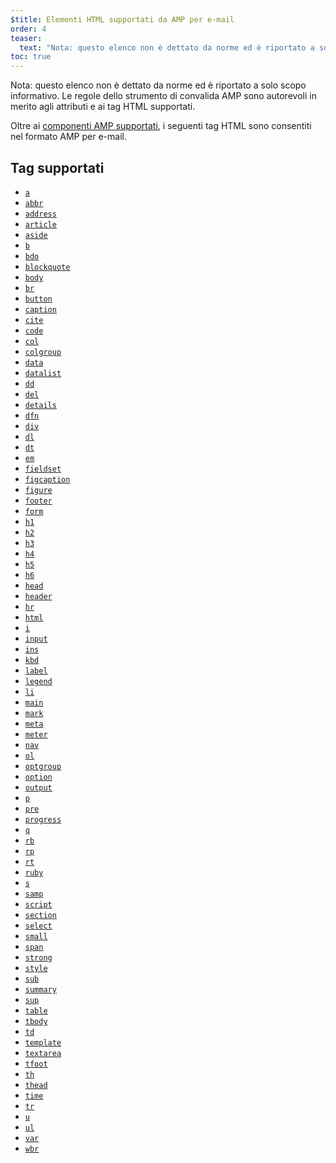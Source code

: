 ```yaml
---
$title: Elementi HTML supportati da AMP per e-mail
order: 4
teaser:
  text: "Nota: questo elenco non è dettato da norme ed è riportato a solo scopo informativo. Le regole dello strumento di convalida AMP sono autorevoli"
toc: true
---
```


<!--
This file is imported from https://github.com/ampproject/amphtml/blob/main/docs/spec/email/amp-email-html.md.
Please do not change this file.
If you have found a bug or an issue please
have a look and request a pull request there.
-->

<!---
Copyright 2018 The AMP HTML Authors. All Rights Reserved.

Licensed under the Apache License, Version 2.0 (the "License");
you may not use this file except in compliance with the License.
You may obtain a copy of the License at

      http://www.apache.org/licenses/LICENSE-2.0

Unless required by applicable law or agreed to in writing, software
distributed under the License is distributed on an "AS-IS" BASIS,
WITHOUT WARRANTIES OR CONDITIONS OF ANY KIND, either express or implied.
See the License for the specific language governing permissions and
limitations under the License.
-->

Nota: questo elenco non è dettato da norme ed è riportato a solo scopo informativo. Le regole dello strumento di convalida AMP sono autorevoli in merito agli attributi e ai tag HTML supportati.

Oltre ai [componenti AMP supportati](https://github.com/ampproject/amphtml/blob/main/docs/spec/email/amp-email-components.md), i seguenti tag HTML sono consentiti nel formato AMP per e-mail.

## Tag supportati <a name="supported-tags"></a>

- [`a`](https://developer.mozilla.org/en-US/docs/Web/HTML/Element/a)
- [`abbr`](https://developer.mozilla.org/en-US/docs/Web/HTML/Element/abbr)
- [`address`](https://developer.mozilla.org/en-US/docs/Web/HTML/Element/address)
- [`article`](https://developer.mozilla.org/en-US/docs/Web/HTML/Element/article)
- [`aside`](https://developer.mozilla.org/en-US/docs/Web/HTML/Element/aside)
- [`b`](https://developer.mozilla.org/en-US/docs/Web/HTML/Element/b)
- [`bdo`](https://developer.mozilla.org/en-US/docs/Web/HTML/Element/bdo)
- [`blockquote`](https://developer.mozilla.org/en-US/docs/Web/HTML/Element/blockquote)
- [`body`](https://developer.mozilla.org/en-US/docs/Web/HTML/Element/body)
- [`br`](https://developer.mozilla.org/en-US/docs/Web/HTML/Element/br)
- [`button`](https://developer.mozilla.org/en-US/docs/Web/HTML/Element/button)
- [`caption`](https://developer.mozilla.org/en-US/docs/Web/HTML/Element/caption)
- [`cite`](https://developer.mozilla.org/en-US/docs/Web/HTML/Element/cite)
- [`code`](https://developer.mozilla.org/en-US/docs/Web/HTML/Element/code)
- [`col`](https://developer.mozilla.org/en-US/docs/Web/HTML/Element/col)
- [`colgroup`](https://developer.mozilla.org/en-US/docs/Web/HTML/Element/colgroup)
- [`data`](https://developer.mozilla.org/en-US/docs/Web/HTML/Element/data)
- [`datalist`](https://developer.mozilla.org/en-US/docs/Web/HTML/Element/datalist)
- [`dd`](https://developer.mozilla.org/en-US/docs/Web/HTML/Element/dd)
- [`del`](https://developer.mozilla.org/en-US/docs/Web/HTML/Element/del)
- [`details`](https://developer.mozilla.org/en-US/docs/Web/HTML/Element/details)
- [`dfn`](https://developer.mozilla.org/en-US/docs/Web/HTML/Element/dfn)
- [`div`](https://developer.mozilla.org/en-US/docs/Web/HTML/Element/div)
- [`dl`](https://developer.mozilla.org/en-US/docs/Web/HTML/Element/dl)
- [`dt`](https://developer.mozilla.org/en-US/docs/Web/HTML/Element/dt)
- [`em`](https://developer.mozilla.org/en-US/docs/Web/HTML/Element/em)
- [`fieldset`](https://developer.mozilla.org/en-US/docs/Web/HTML/Element/fieldset)
- [`figcaption`](https://developer.mozilla.org/en-US/docs/Web/HTML/Element/figcaption)
- [`figure`](https://developer.mozilla.org/en-US/docs/Web/HTML/Element/figure)
- [`footer`](https://developer.mozilla.org/en-US/docs/Web/HTML/Element/footer)
- [`form`](https://developer.mozilla.org/en-US/docs/Web/HTML/Element/form)
- [`h1`](https://developer.mozilla.org/en-US/docs/Web/HTML/Element/h1)
- [`h2`](https://developer.mozilla.org/en-US/docs/Web/HTML/Element/h2)
- [`h3`](https://developer.mozilla.org/en-US/docs/Web/HTML/Element/h3)
- [`h4`](https://developer.mozilla.org/en-US/docs/Web/HTML/Element/h4)
- [`h5`](https://developer.mozilla.org/en-US/docs/Web/HTML/Element/h5)
- [`h6`](https://developer.mozilla.org/en-US/docs/Web/HTML/Element/h6)
- [`head`](https://developer.mozilla.org/en-US/docs/Web/HTML/Element/head)
- [`header`](https://developer.mozilla.org/en-US/docs/Web/HTML/Element/header)
- [`hr`](https://developer.mozilla.org/en-US/docs/Web/HTML/Element/hr)
- [`html`](https://developer.mozilla.org/en-US/docs/Web/HTML/Element/html)
- [`i`](https://developer.mozilla.org/en-US/docs/Web/HTML/Element/i)
- [`input`](https://developer.mozilla.org/en-US/docs/Web/HTML/Element/input)
- [`ins`](https://developer.mozilla.org/en-US/docs/Web/HTML/Element/ins)
- [`kbd`](https://developer.mozilla.org/en-US/docs/Web/HTML/Element/kbd)
- [`label`](https://developer.mozilla.org/en-US/docs/Web/HTML/Element/label)
- [`legend`](https://developer.mozilla.org/en-US/docs/Web/HTML/Element/legend)
- [`li`](https://developer.mozilla.org/en-US/docs/Web/HTML/Element/li)
- [`main`](https://developer.mozilla.org/en-US/docs/Web/HTML/Element/main)
- [`mark`](https://developer.mozilla.org/en-US/docs/Web/HTML/Element/mark)
- [`meta`](https://developer.mozilla.org/en-US/docs/Web/HTML/Element/meta)
- [`meter`](https://developer.mozilla.org/en-US/docs/Web/HTML/Element/meter)
- [`nav`](https://developer.mozilla.org/en-US/docs/Web/HTML/Element/nav)
- [`ol`](https://developer.mozilla.org/en-US/docs/Web/HTML/Element/ol)
- [`optgroup`](https://developer.mozilla.org/en-US/docs/Web/HTML/Element/optgroup)
- [`option`](https://developer.mozilla.org/en-US/docs/Web/HTML/Element/option)
- [`output`](https://developer.mozilla.org/en-US/docs/Web/HTML/Element/output)
- [`p`](https://developer.mozilla.org/en-US/docs/Web/HTML/Element/p)
- [`pre`](https://developer.mozilla.org/en-US/docs/Web/HTML/Element/pre)
- [`progress`](https://developer.mozilla.org/en-US/docs/Web/HTML/Element/progress)
- [`q`](https://developer.mozilla.org/en-US/docs/Web/HTML/Element/q)
- [`rb`](https://developer.mozilla.org/en-US/docs/Web/HTML/Element/rb)
- [`rp`](https://developer.mozilla.org/en-US/docs/Web/HTML/Element/rp)
- [`rt`](https://developer.mozilla.org/en-US/docs/Web/HTML/Element/rt)
- [`ruby`](https://developer.mozilla.org/en-US/docs/Web/HTML/Element/ruby)
- [`s`](https://developer.mozilla.org/en-US/docs/Web/HTML/Element/s)
- [`samp`](https://developer.mozilla.org/en-US/docs/Web/HTML/Element/samp)
- [`script`](https://developer.mozilla.org/en-US/docs/Web/HTML/Element/script)
- [`section`](https://developer.mozilla.org/en-US/docs/Web/HTML/Element/section)
- [`select`](https://developer.mozilla.org/en-US/docs/Web/HTML/Element/select)
- [`small`](https://developer.mozilla.org/en-US/docs/Web/HTML/Element/small)
- [`span`](https://developer.mozilla.org/en-US/docs/Web/HTML/Element/span)
- [`strong`](https://developer.mozilla.org/en-US/docs/Web/HTML/Element/strong)
- [`style`](https://developer.mozilla.org/en-US/docs/Web/HTML/Element/style)
- [`sub`](https://developer.mozilla.org/en-US/docs/Web/HTML/Element/sub)
- [`summary`](https://developer.mozilla.org/en-US/docs/Web/HTML/Element/summary)
- [`sup`](https://developer.mozilla.org/en-US/docs/Web/HTML/Element/sup)
- [`table`](https://developer.mozilla.org/en-US/docs/Web/HTML/Element/table)
- [`tbody`](https://developer.mozilla.org/en-US/docs/Web/HTML/Element/tbody)
- [`td`](https://developer.mozilla.org/en-US/docs/Web/HTML/Element/td)
- [`template`](https://developer.mozilla.org/en-US/docs/Web/HTML/Element/template)
- [`textarea`](https://developer.mozilla.org/en-US/docs/Web/HTML/Element/textarea)
- [`tfoot`](https://developer.mozilla.org/en-US/docs/Web/HTML/Element/tfoot)
- [`th`](https://developer.mozilla.org/en-US/docs/Web/HTML/Element/th)
- [`thead`](https://developer.mozilla.org/en-US/docs/Web/HTML/Element/thead)
- [`time`](https://developer.mozilla.org/en-US/docs/Web/HTML/Element/time)
- [`tr`](https://developer.mozilla.org/en-US/docs/Web/HTML/Element/tr)
- [`u`](https://developer.mozilla.org/en-US/docs/Web/HTML/Element/u)
- [`ul`](https://developer.mozilla.org/en-US/docs/Web/HTML/Element/ul)
- [`var`](https://developer.mozilla.org/en-US/docs/Web/HTML/Element/var)
- [`wbr`](https://developer.mozilla.org/en-US/docs/Web/HTML/Element/wbr)
